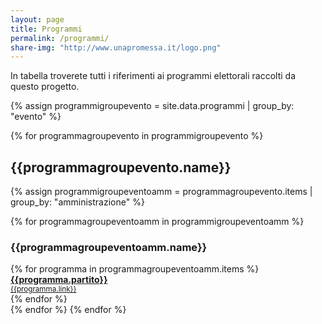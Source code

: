 ```yaml
---
layout: page
title: Programmi
permalink: /programmi/
share-img: "http://www.unapromessa.it/logo.png"
---
```


In tabella troverete tutti i riferimenti ai programmi elettorali raccolti da questo progetto.

{% assign programmigroupevento = site.data.programmi | group_by: "evento" %}

{% for programmagroupevento in programmigroupevento %}
<h2>{{programmagroupevento.name}}</h2>

{% assign programmigroupeventoamm = programmagroupevento.items | group_by: "amministrazione" %}

{% for programmagroupeventoamm in programmigroupeventoamm %}

<h3>{{programmagroupeventoamm.name}}</h3>

<div class="list-group list-group-default">
{% for programma in programmagroupeventoamm.items %}
<a href="{{programma.link}}" class="list-group-item">
<div class="row">
<div class="col-md-4"><strong>{{programma.partito}}</strong></div>
<div class="col-md-8"><small>{{programma.link}}</small></div>
</div>
</a>
{% endfor %}
</div>
{% endfor %}
{% endfor %}

